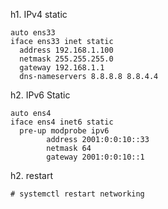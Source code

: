 h1. IPv4 static
```
auto ens33
iface ens33 inet static
  address 192.168.1.100
  netmask 255.255.255.0
  gateway 192.168.1.1
  dns-nameservers 8.8.8.8 8.8.4.4
```

h2. IPv6 Static
```
auto ens4
iface ens4 inet6 static
  pre-up modprobe ipv6
        address 2001:0:0:10::33
        netmask 64
        gateway 2001:0:0:10::1
```

h2. restart
```
# systemctl restart networking
```
